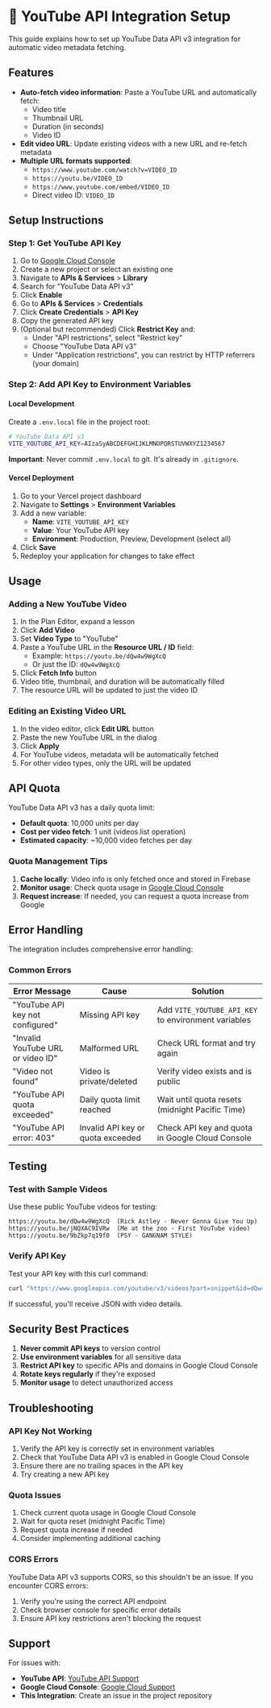 # 🎥 YouTube API Integration Setup

This guide explains how to set up YouTube Data API v3 integration for automatic video metadata fetching.

## Features

- **Auto-fetch video information**: Paste a YouTube URL and automatically fetch:
  - Video title
  - Thumbnail URL
  - Duration (in seconds)
  - Video ID
- **Edit video URL**: Update existing videos with a new URL and re-fetch metadata
- **Multiple URL formats supported**:
  - `https://www.youtube.com/watch?v=VIDEO_ID`
  - `https://youtu.be/VIDEO_ID`
  - `https://www.youtube.com/embed/VIDEO_ID`
  - Direct video ID: `VIDEO_ID`

## Setup Instructions

### Step 1: Get YouTube API Key

1. Go to [Google Cloud Console](https://console.cloud.google.com/)
2. Create a new project or select an existing one
3. Navigate to **APIs & Services** > **Library**
4. Search for "YouTube Data API v3"
5. Click **Enable**
6. Go to **APIs & Services** > **Credentials**
7. Click **Create Credentials** > **API Key**
8. Copy the generated API key
9. (Optional but recommended) Click **Restrict Key** and:
   - Under "API restrictions", select "Restrict key"
   - Choose "YouTube Data API v3"
   - Under "Application restrictions", you can restrict by HTTP referrers (your domain)

### Step 2: Add API Key to Environment Variables

#### Local Development

Create a `.env.local` file in the project root:

```bash
# YouTube Data API v3
VITE_YOUTUBE_API_KEY=AIzaSyABCDEFGHIJKLMNOPQRSTUVWXYZ1234567
```

**Important**: Never commit `.env.local` to git. It's already in `.gitignore`.

#### Vercel Deployment

1. Go to your Vercel project dashboard
2. Navigate to **Settings** > **Environment Variables**
3. Add a new variable:
   - **Name**: `VITE_YOUTUBE_API_KEY`
   - **Value**: Your YouTube API key
   - **Environment**: Production, Preview, Development (select all)
4. Click **Save**
5. Redeploy your application for changes to take effect

## Usage

### Adding a New YouTube Video

1. In the Plan Editor, expand a lesson
2. Click **Add Video**
3. Set **Video Type** to "YouTube"
4. Paste a YouTube URL in the **Resource URL / ID** field:
   - Example: `https://youtu.be/dQw4w9WgXcQ`
   - Or just the ID: `dQw4w9WgXcQ`
5. Click **Fetch Info** button
6. Video title, thumbnail, and duration will be automatically filled
7. The resource URL will be updated to just the video ID

### Editing an Existing Video URL

1. In the video editor, click **Edit URL** button
2. Paste the new YouTube URL in the dialog
3. Click **Apply**
4. For YouTube videos, metadata will be automatically fetched
5. For other video types, only the URL will be updated

## API Quota

YouTube Data API v3 has a daily quota limit:
- **Default quota**: 10,000 units per day
- **Cost per video fetch**: 1 unit (videos.list operation)
- **Estimated capacity**: ~10,000 video fetches per day

### Quota Management Tips

1. **Cache locally**: Video info is only fetched once and stored in Firebase
2. **Monitor usage**: Check quota usage in [Google Cloud Console](https://console.cloud.google.com/apis/api/youtube.googleapis.com/quotas)
3. **Request increase**: If needed, you can request a quota increase from Google

## Error Handling

The integration includes comprehensive error handling:

### Common Errors

| Error Message | Cause | Solution |
|--------------|-------|----------|
| "YouTube API key not configured" | Missing API key | Add `VITE_YOUTUBE_API_KEY` to environment variables |
| "Invalid YouTube URL or video ID" | Malformed URL | Check URL format and try again |
| "Video not found" | Video is private/deleted | Verify video exists and is public |
| "YouTube API quota exceeded" | Daily quota limit reached | Wait until quota resets (midnight Pacific Time) |
| "YouTube API error: 403" | Invalid API key or quota exceeded | Check API key and quota in Google Cloud Console |

## Testing

### Test with Sample Videos

Use these public YouTube videos for testing:

```
https://youtu.be/dQw4w9WgXcQ  (Rick Astley - Never Gonna Give You Up)
https://youtu.be/jNQXAC9IVRw  (Me at the zoo - First YouTube video)
https://youtu.be/9bZkp7q19f0  (PSY - GANGNAM STYLE)
```

### Verify API Key

Test your API key with this curl command:

```bash
curl "https://www.googleapis.com/youtube/v3/videos?part=snippet&id=dQw4w9WgXcQ&key=YOUR_API_KEY"
```

If successful, you'll receive JSON with video details.

## Security Best Practices

1. **Never commit API keys** to version control
2. **Use environment variables** for all sensitive data
3. **Restrict API key** to specific APIs and domains in Google Cloud Console
4. **Rotate keys regularly** if they're exposed
5. **Monitor usage** to detect unauthorized access

## Troubleshooting

### API Key Not Working

1. Verify the API key is correctly set in environment variables
2. Check that YouTube Data API v3 is enabled in Google Cloud Console
3. Ensure there are no trailing spaces in the API key
4. Try creating a new API key

### Quota Issues

1. Check current quota usage in Google Cloud Console
2. Wait for quota reset (midnight Pacific Time)
3. Request quota increase if needed
4. Consider implementing additional caching

### CORS Errors

YouTube Data API v3 supports CORS, so this shouldn't be an issue. If you encounter CORS errors:
1. Verify you're using the correct API endpoint
2. Check browser console for specific error details
3. Ensure API key restrictions aren't blocking the request

## Support

For issues with:
- **YouTube API**: [YouTube API Support](https://developers.google.com/youtube/v3/support)
- **Google Cloud Console**: [Google Cloud Support](https://cloud.google.com/support)
- **This Integration**: Create an issue in the project repository

